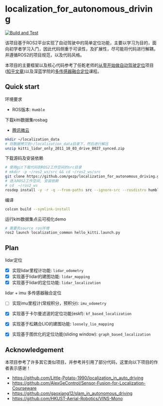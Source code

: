 # localization_for_autonomous_driving

[![Build and Test](https://github.com/gezp/localization_for_autonomous_driving/actions/workflows/ci.yml/badge.svg?branch=humble)](https://github.com/gezp/localization_for_autonomous_driving/actions/workflows/ci.yml)

该项目基于ROS2平台实现了自动驾驶中的简单定位功能，主要以学习为目的，面向初学者学习入门，因此代码侧重于可读性，及扩展性，尽可能将代码进行解耦，并遵循ROS2的项目规范，以及代码风格。

本项目的主要框架以及核心代码参考了任乾老师的[从零开始做自动驾驶定位](https://github.com/Little-Potato-1990/localization_in_auto_driving)项目 ([知乎文章](https://zhuanlan.zhihu.com/p/113616755))以及深蓝学院的[多传感器融合定位](https://www.shenlanxueyuan.com/course/558)课程。

## Quick start

环境要求

* ROS版本: `Humble`

下载kitti数据集rosbag

* [腾讯微云](https://share.weiyun.com/Ck2PB1wp)

```bash
mkdir ~/localization_data
# 将数据拷贝到~/localization_data目录下，然后进行解压
unzip kitti_lidar_only_2011_10_03_drive_0027_synced.zip 
```

下载源码及安装依赖

```bash
# 使用git下载代码到ROS2工作空间的src目录
# mkdir -p ~/ros2_ws/src && cd ~/ros2_ws/src
git clone https://github.com/gezp/localization_for_autonomous_driving.git
# 进入ROS2工作空间, 安装依赖
# cd  ~/ros2_ws
rosdep install -y -r -q --from-paths src --ignore-src --rosdistro humble
```

编译

```bash
colcon build --symlink-install
```

运行kitti数据集点云可视化demo

```bash
# 需要先source ros环境
ros2 launch localization_common hello_kitti.launch.py
```

## Plan

lidar定位

- [x] 实现lidar里程计功能: `lidar_odometry`
- [x] 实现基于lidar的建图功能: `lidar_mapping`
- [x] 实现基于lidar的定位功能: `lidar_localization`

lidar + imu 多传感器融合定位

- [ ] 实现imu里程计(常规积分，预积分): `imu_odometry`
- [x] 实现基于卡尔曼滤波的定位功能(eskf): `kf_based_localization`
- [x] 实现基于松耦合LIO的建图功能: `loosely_lio_mapping`
- [x] 实现基于图优化的定位功能(sliding window): `graph_based_localization`


## Acknowledgement

本项目参考了许多其它类似项目，并参考并引用了部分代码，这里向以下项目的作者表示感谢！

* https://github.com/Little-Potato-1990/localization_in_auto_driving
* https://github.com/AlexGeControl/Sensor-Fusion-for-Localization-Courseware
* https://github.com/gaoxiang12/slam_in_autonomous_driving
* https://github.com/HKUST-Aerial-Robotics/VINS-Mono
